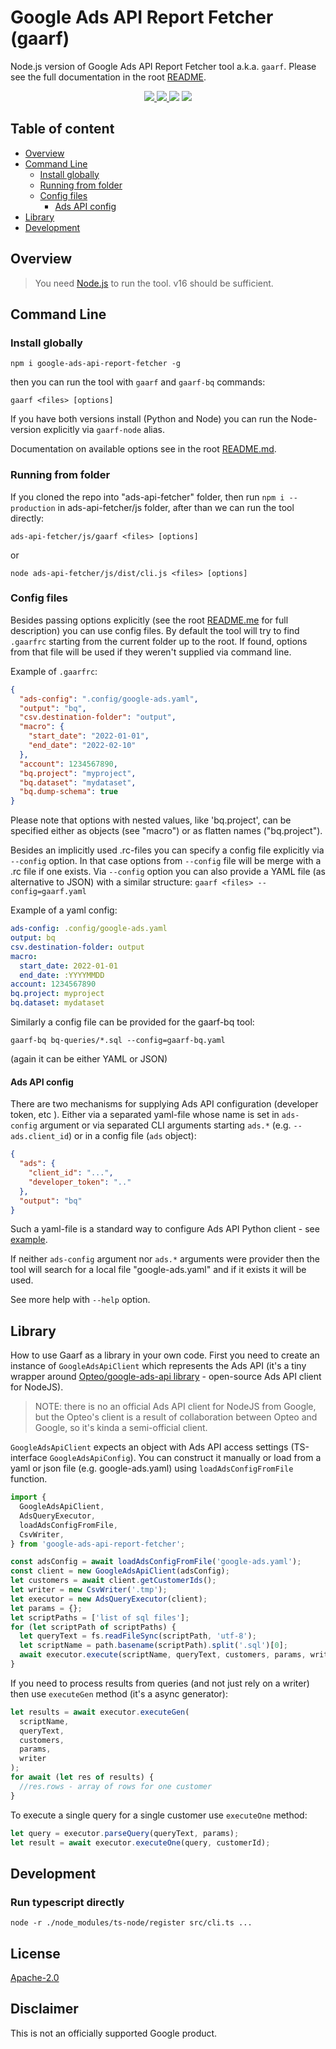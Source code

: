 # Google Ads API Report Fetcher (gaarf)

Node.js version of Google Ads API Report Fetcher tool a.k.a. `gaarf`.
Please see the full documentation in the root [README](https://github.com/google/ads-api-report-fetcher/README.md).

<p align="center">
  <a href="https://developers.google.com/google-ads/api/docs/release-notes">
    <img src="https://img.shields.io/badge/google%20ads-v19.0.0-009688.svg?style=flat-square"/>
  </a>
  <a href="https://www.npmjs.com/package/google-ads-api-report-fetcher">
    <img src="https://img.shields.io/npm/v/google-ads-api-report-fetcher.svg?style=flat-square" />
  </a>
  <a>
    <img src="https://img.shields.io/npm/dm/google-ads-api-report-fetcher.svg?style=flat-square" />
  </a>
  <a href="https://github.com/google/gts">
    <img src="https://img.shields.io/badge/code%20style-google-blueviolet.svg"  />
  </a>
</p>

## Table of content

- [Overview](#overview)
- [Command Line](#command-line)
  - [Install globally](#install-globally)
  - [Running from folder](#running-from-folder)
  - [Config files](#config-files)
    - [Ads API config](#ads-api-config)
- [Library](#library)
- [Development](#development)

## Overview

> You need [Node.js](https://nodejs.org/) to run the tool.
> v16 should be sufficient.

## Command Line

### Install globally

```shell
npm i google-ads-api-report-fetcher -g
```

then you can run the tool with `gaarf` and `gaarf-bq` commands:

```shell
gaarf <files> [options]
```

If you have both versions install (Python and Node) you can run the Node-version explicitly via `gaarf-node` alias.

Documentation on available options see in the root [README.md](../README.md).

### Running from folder

If you cloned the repo into "ads-api-fetcher" folder, then
run `npm i --production` in ads-api-fetcher/js folder,
after than we can run the tool directly:

```shell
ads-api-fetcher/js/gaarf <files> [options]
```

or

```shell
node ads-api-fetcher/js/dist/cli.js <files> [options]
```

### Config files

Besides passing options explicitly (see the root [README.me](../README.md) for
full description) you can use config files.
By default the tool will try to find `.gaarfrc` starting from the current folder
up to the root. If found, options from that file will be used if they weren't
supplied via command line.

Example of `.gaarfrc`:

```json
{
  "ads-config": ".config/google-ads.yaml",
  "output": "bq",
  "csv.destination-folder": "output",
  "macro": {
    "start_date": "2022-01-01",
    "end_date": "2022-02-10"
  },
  "account": 1234567890,
  "bq.project": "myproject",
  "bq.dataset": "mydataset",
  "bq.dump-schema": true
}
```

Please note that options with nested values, like 'bq.project', can be specified
either as objects (see "macro") or as flatten names ("bq.project").

Besides an implicitly used .rc-files you can specify a config file explicitly
via `--config` option. In that case options from `--config` file will be merge
with a .rc file if one exists. Via `--config` option you can also provide a YAML
file (as alternative to JSON) with a similar structure:
`gaarf <files> --config=gaarf.yaml`

Example of a yaml config:

```yaml
ads-config: .config/google-ads.yaml
output: bq
csv.destination-folder: output
macro:
  start_date: 2022-01-01
  end_date: :YYYYMMDD
account: 1234567890
bq.project: myproject
bq.dataset: mydataset
```

Similarly a config file can be provided for the gaarf-bq tool:

```
gaarf-bq bq-queries/*.sql --config=gaarf-bq.yaml
```

(again it can be either YAML or JSON)

#### Ads API config

There are two mechanisms for supplying Ads API configuration (developer token, etc ).
Either via a separated yaml-file whose name is set in `ads-config` argument or
via separated CLI arguments starting `ads.*` (e.g. `--ads.client_id`) or
in a config file (`ads` object):

```json
{
  "ads": {
    "client_id": "...",
    "developer_token": ".."
  },
  "output": "bq"
}
```

Such a yaml-file is a standard way to configure Ads API Python client -
see [example](https://github.com/googleads/google-ads-python/blob/HEAD/google-ads.yaml).

If neither `ads-config` argument nor `ads.*` arguments were provider then the tool will
search for a local file "google-ads.yaml" and if it exists it will be used.

See more help with `--help` option.

## Library

How to use Gaarf as a library in your own code.
First you need to create an instance of `GoogleAdsApiClient` which represents the Ads API
(it's a tiny wrapper around [Opteo/google-ads-api library](https://github.com/Opteo/google-ads-api) - open-source Ads API client for NodeJS).

> NOTE: there is no an official Ads API client for NodeJS from Google, but the Opteo's client
> is a result of collaboration between Opteo and Google, so it's kinda a semi-official client.

`GoogleAdsApiClient` expects an object with Ads API access settings (TS-interface `GoogleAdsApiConfig`).
You can construct it manually or load from a yaml or json file (e.g. google-ads.yaml)
using `loadAdsConfigFromFile` function.

```ts
import {
  GoogleAdsApiClient,
  AdsQueryExecutor,
  loadAdsConfigFromFile,
  CsvWriter,
} from 'google-ads-api-report-fetcher';

const adsConfig = await loadAdsConfigFromFile('google-ads.yaml');
const client = new GoogleAdsApiClient(adsConfig);
let customers = await client.getCustomerIds();
let writer = new CsvWriter('.tmp');
let executor = new AdsQueryExecutor(client);
let params = {};
let scriptPaths = ['list of sql files'];
for (let scriptPath of scriptPaths) {
  let queryText = fs.readFileSync(scriptPath, 'utf-8');
  let scriptName = path.basename(scriptPath).split('.sql')[0];
  await executor.execute(scriptName, queryText, customers, params, writer);
}
```

If you need to process results from queries (and not just rely on a writer) then
use `executeGen` method (it's a async generator):

```ts
let results = await executor.executeGen(
  scriptName,
  queryText,
  customers,
  params,
  writer
);
for await (let res of results) {
  //res.rows - array of rows for one customer
}
```

To execute a single query for a single customer use `executeOne` method:

```ts
let query = executor.parseQuery(queryText, params);
let result = await executor.executeOne(query, customerId);
```

## Development

### Run typescript directly

```
node -r ./node_modules/ts-node/register src/cli.ts ...
```

## License

[Apache-2.0](LICENSE)

## Disclaimer

This is not an officially supported Google product.
